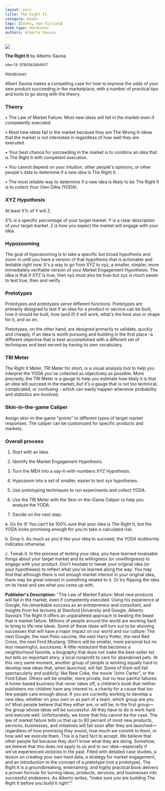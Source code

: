 ```yaml
---
layout: post
title: The Right It
category: books
tags: [books, non-fiction]
book_type: Hardcover
authors: Alberto Savoia
---
```


<img src="http://books.google.com/books/content?id=AkhfDwAAQBAJ&printsec=frontcover&img=1&zoom=1&edge=curl&source=gbs_api"/>

**The Right It** by Alberto Savoia

<sup>isbn-13: 9780062884657</sup>

*Hardcover*

Albert Savoia makes a compelling case for how to improve the odds of your new product
succeeding in the marketplace, with a number of practical tips and tools to go
along with the theory.

### Theory

• The Law of Market Failure: Most new ideas will fail in the market-even if competently executed.

 • Most new ideas fail in the market because they are The Wrong It-ideas that the market is not interested in regardless of how well they are executed.

• Your best chance for succeeding in the market is to combine an idea that is The Right It with competent execution.

• You cannot depend on your intuition, other people's opinions, or other people's data to determine if a new idea is The Right It.

• The most reliable way to determine if a new idea is likely to be The Right It is to collect Your Own DAta (YODA).

### XYZ Hypothesis

At least X% of Y will Z.

X% is a specific percentage of your target market. Y is a clear description of your target market. Z is how you expect the market will engage with your idea.

### Hypozooming

The goal of hypozooming is to take a specific but broad hypothesis and zoom in until you have a version of that hypothesis that is actionable and testable right now. It's a way to go from XYZ to xyz, a smaller, simpler, more immediately verifiable version of your Market Engagement Hypothesis. The idea is that if XYZ is true, then xyz must also be true-but xyz is much easier to test true, then and verify.

### Pretotypes

Prototypes and pretotypes serve different functions. Prototypes are primarily designed to test if an idea for a product or service can be built, how it should be built, how (and if) it will work, what's the best size or shape for it, and so on.

Pretotypes, on the other hand, are designed primarily to validate, quickly and cheaply, if an idea is worth pursuing and  building in the first place -a different objective that is best accomplished with a different set of techniques and best served by having its own vocabulary.

### TRI Meter

The Right It Meter, TRI Meter for short, is a visual analysis tool to help you interpret the YODA you've collected as objectively as possible. More precisely, the TRI Meter is a gauge to help you estimate how likely it is that an idea will succeed in the market, but it's a gauge that is not too technical, complicated, or confusing - which can easily happen whenever probability and statistics are involved.

### Skin-in-the-game Caliper

Assign skin-in-the-game "points" to different types of target market responses. The caliper can be customized for specific products and markets.

### Overall process

1. Start with an idea.

2. Identify the Market Engagement Hypothesis.

3. Turn the MEH into a say-it-with-numbers XYZ Hypothesis.

4. Hypozoom into a set of smaller, easier to test xyx hypotheses.

5. Use pretotyping techniques to run experiments and collect YODA.

6. Use the TRI Meter with the Skin-in-the-Game Caliper to help you analyze the YODA.

7. Decide on the next step:

  a. Go for it! You can't be 100% sure that your idea is The Right It, but the YODA looks promising enough for you to take a calculated risk.

  b. Drop it. As much as you'd like your idea to succeed, the YODA stubbornly indicates otherwise.

  c. Tweak it. In the process of testing your idea, you have learned invaluable things about your target market and its willingness (or unwillingness) to engage with your product. Don't hesitate to tweak your original idea (or your hypotheses) to reflect what you've learned along the way. You may find that although there is not enough market interest in your original idea, there may be great interest in something related to it. Or try flipping the idea on its head and see what you come up with.

**Publisher's Description:**
"The Law of Market Failure: Most new products will fail in the market, even
if competently executed. Using his experience at Google, his remarkable
success as an entrepreneur and consultant, and insights from his lectures
at Stanford University and Google, Alberto Savoia’s The Right It offers an
unparalleled approach to beating the beast that is market failure. Millions
of people around the world are working hard to bring to life new ideas.
Some of these ideas will turn out to be stunning successes that will have a
major impact on our world and our culture: The next Google, the next Polio
vaccine, the next Harry Potter, the next Red Cross, the next Ford Mustang.
Others will be smaller, more personal but no less meaningful, successes: A
little restaurant that becomes a neighborhood favorite, a biography that
does not make the best-seller list but tells an important story, a local
nonprofit to care for abandoned pets. At this very same moment, another
group of people is working equally hard to develop new ideas that, when
launched, will fail. Some of them will fail spectacularly and publicly:
like New Coke, the movie “John Carter”, or the Ford Edsel. Others will be
smaller, more private, but no less painful failures: A home-based business
that never takes off, a children’s book that neither publishers nor
children have any interest in, a charity for a cause that too few people
care enough about. If you are currently working to develop a new idea,
whether on your own or as part of a team, which group are you in? Most
people believe that they either are, or will be, in the first group—the
group whose ideas will be successful. All they have to do is work hard and
execute well. Unfortunately, we know that this cannot be the case. The law
of market failure tells us that up to 90 percent of most new products,
services, businesses, and initiatives will fail soon after they are
launched—regardless of how promising they sound, how much we commit to
them, or how well we execute them. This is a hard fact to accept. We
believe that other people fail because they don’t know what they are doing.
Somehow, we believe that this does not apply to us and to our
idea—especially if we’ve experienced victories in the past. Filled with
detailed case studies, a lesson on creating your own hard data, a strategy
for market engagement, and an introduction to the concept of a pretotype
(not a prototype), The Right It is a groundbreaking, entertaining, and
highly practical book delivers a proven formula for turning ideas,
products, services, and businesses into successful endeavors. As Alberto
writes, “make sure you are building The Right It before you build It
right”."
